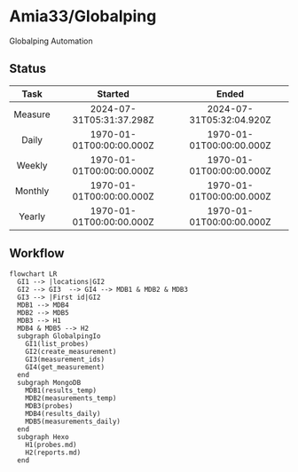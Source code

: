 # Amia33/Globalping

Globalping Automation

## Status

|  Task   |         Started          |          Ended           |
| :-----: | :----------------------: | :----------------------: |
| Measure | 2024-07-31T05:31:37.298Z | 2024-07-31T05:32:04.920Z |
|  Daily  | 1970-01-01T00:00:00.000Z | 1970-01-01T00:00:00.000Z |
| Weekly  | 1970-01-01T00:00:00.000Z | 1970-01-01T00:00:00.000Z |
| Monthly | 1970-01-01T00:00:00.000Z | 1970-01-01T00:00:00.000Z |
| Yearly  | 1970-01-01T00:00:00.000Z | 1970-01-01T00:00:00.000Z |

## Workflow

```mermaid
flowchart LR
  GI1 --> |locations|GI2
  GI2 --> GI3  --> GI4 --> MDB1 & MDB2 & MDB3
  GI3 --> |First id|GI2
  MDB1 --> MDB4
  MDB2 --> MDB5
  MDB3 --> H1
  MDB4 & MDB5 --> H2
  subgraph GlobalpingIo
    GI1(list_probes)
    GI2(create_measurement)
    GI3(measurement_ids)
    GI4(get_measurement)
  end
  subgraph MongoDB
    MDB1(results_temp)
    MDB2(measurements_temp)
    MDB3(probes)
    MDB4(results_daily)
    MDB5(measurements_daily)
  end
  subgraph Hexo
    H1(probes.md)
    H2(reports.md)
  end
```
